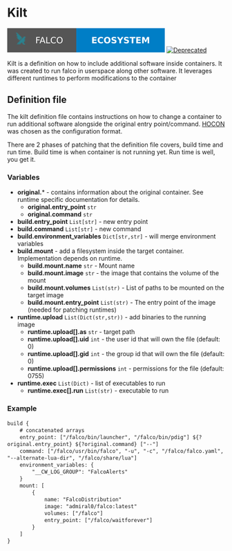 # Kilt
[![Falco Ecosystem Repository](https://github.com/falcosecurity/evolution/blob/main/repos/badges/falco-ecosystem-blue.svg)](https://github.com/falcosecurity/evolution/blob/main/REPOSITORIES.md#ecosystem-scope) [![Deprecated](https://img.shields.io/badge/status-deprecated-inactive?style=for-the-badge)](https://github.com/falcosecurity/evolution/blob/main/REPOSITORIES.md#deprecated)

Kilt is a definition on how to include additional software inside containers. It was created to run falco in userspace
along other software. It leverages different runtimes to perform modifications to the container

## Definition file

The kilt definition file contains instructions on how to change a container to run additional software alongside the 
original entry point/command. [HOCON](https://github.com/lightbend/config/blob/master/HOCON.md) was chosen as the 
configuration format.

There are 2 phases of patching that the definition file covers, build time and run time. Build time is when container 
is not running yet. Run time is well, you get it.

### Variables

* **original.*** - contains information about the original container. See runtime specific documentation for details.
    * **original.entry_point** `str`
    * **original.command** `str`
* **build.entry_point** `List[str]` - new entry point
* **build.command** `List[str]` - new command
* **build.environment_variables** `Dict[str,str]` - will merge environment variables
* **build.mount** - add a filesystem inside the target container. Implementation depends on runtime.
    * **build.mount.name** `str` - Mount name
    * **build.mount.image** `str` - the image that contains the volume of the mount
    * **build.mount.volumes** `List(str)` - List of paths to be mounted on the target image
    * **build.mount.entry_point** `List(str)` - The entry point of the image (needed for patching runtimes)
* **runtime.upload** `List(Dict(str,str))` - add binaries to the running image
    * **runtime.upload[].as** `str` - target path
    * **runtime.upload[].uid** `int` - the user id that will own the file (default: 0)
    * **runtime.upload[].gid** `int` - the group id that will own the file (default: 0)
    * **runtime.upload[].permissions** `int` - permissions for the file (default: 0755)
* **runtime.exec** `List(Dict)` - list of executables to run
    * **runtime.exec[].run** `List(str)` - executable to run
### Example
```
build {
    # concatenated arrays
    entry_point: ["/falco/bin/launcher", "/falco/bin/pdig"] ${?original.entry_point} ${?original.command} ["--"]
    command: ["/falco/usr/bin/falco", "-u", "-c", "/falco/falco.yaml", "--alternate-lua-dir", "/falco/share/lua"]
    environment_variables: {
        "__CW_LOG_GROUP": "FalcoAlerts"
    }
    mount: [
        {
            name: "FalcoDistribution"
            image: "admiral0/falco:latest"
            volumes: ["/falco"]
            entry_point: ["/falco/waitforever"]
        }
    ]
}
```


